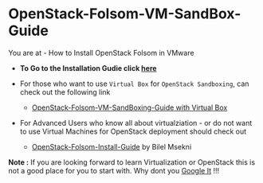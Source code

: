 OpenStack-Folsom-VM-SandBox-Guide
=================================

You are at - How to Install OpenStack Folsom in VMware


* **To Go to the Installation Gudie click [here](https://github.com/dguitarbite/OpenStack-Folsom-VM-SandBox-Guide/blob/VMware/Sand-box-your-VMs.rst)**


* For those who want to use `Virtual Box` for `OpenStack Sandboxing`, can check out the following link 
 
   * [OpenStack-Folsom-VM-SandBoxing-Guide with Virtual Box](https://github.com/dguitarbite/OpenStack-Folsom-VM-SandBox-Guide/tree/VirtualBox)

  
* For Advanced Users who know all about virtualziation - or do not want to use Virtual Machines for OpenStack deployment should check out 

   * [OpenStack-Folsom-Install-Guide](https://github.com/mseknibilel/OpenStack-Folsom-Install-guide/blob/master/OpenStack_Folsom_Install_Guide_WebVersion.rst) by Bilel Msekni
  

**Note :** If you are looking forward to learn Virtualization or OpenStack this is not a good place for you to start with. Why dont you [Google It](https://www.google.com) !!!
